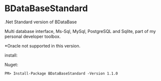 # BDataBaseStandard

.Net Standard version of BDataBase

Multi database interface, Ms-Sql, MySql, PostgreSQL and Sqlite, part of my personal developer toolbox.

*Oracle not supported in this version.

install:

Nuget:
```
PM> Install-Package BDataBaseStandard -Version 1.1.0
```
